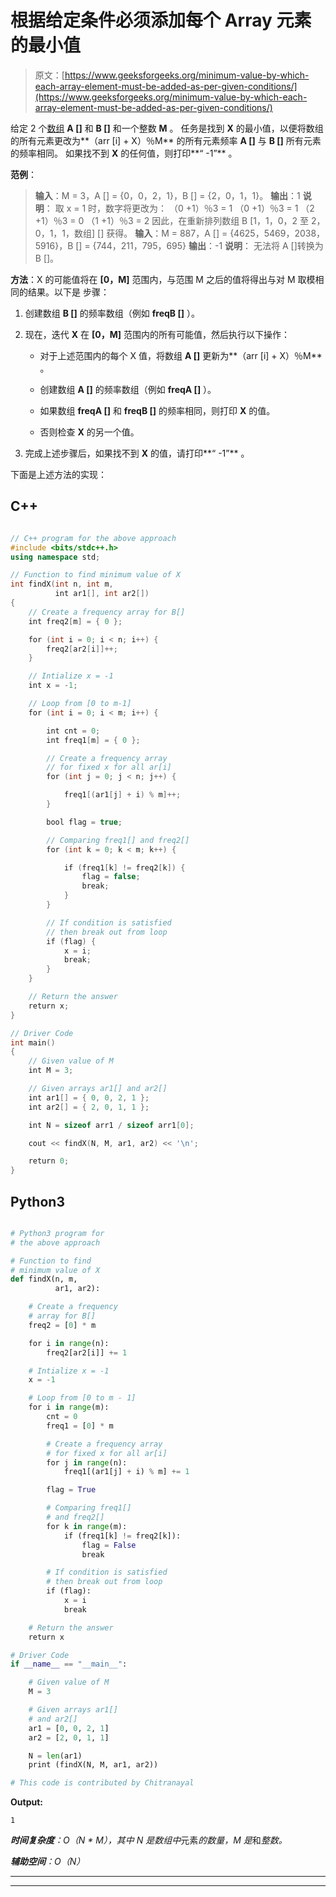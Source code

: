 # 根据给定条件必须添加每个 Array 元素的最小值

> 原文：[https://www.geeksforgeeks.org/minimum-value-by-which-each-array-element-must-be-added-as-per-given-conditions/](https://www.geeksforgeeks.org/minimum-value-by-which-each-array-element-must-be-added-as-per-given-conditions/)

给定 2 个[数组](https://www.geeksforgeeks.org/introduction-to-arrays/) **A []** 和 **B []** 和一个整数 **M** 。 任务是找到 **X** 的最小值，以便将数组的所有元素更改为**（arr [i] + X）％M** 的所有元素频率 **A []** 与 **B []** 所有元素的频率相同。 如果找不到 **X** 的任何值，则打印**“ -1”** 。

**范例**：

> **输入**：M = 3，A [] = {0，0，2，1}，B [] = {2，0，1，1}。
> **输出**：1
> **说明**：
> 取 x = 1 时，数字将更改为：
> （0 +1）％3 = 1
> （0 +1）％3 = 1
> （2 +1）％3 = 0
> （1 +1）％3 = 2
> 因此，在重新排列数组 B [1，1，0，2 至 2，0，1，1，数组] [] 获得。
> **输入**：M = 887，A [] = {4625，5469，2038，5916}，B [] = {744，211，795，695}
> **输出**：-1
> **说明**：
> 无法将 A []转换为 B []。

**方法**：X 的可能值将在 **[0，M]** 范围内，与范围 M 之后的值将得出与对 M 取模相同的结果。以下是 步骤：

1.  创建数组 **B []** 的频率数组（例如 **freqB []** ）。

2.  现在，迭代 **X** 在 **[0，M]** 范围内的所有可能值，然后执行以下操作：

    *   对于上述范围内的每个 X 值，将数组 **A []** 更新为**（arr [i] + X）％M** 。

    *   创建数组 **A []** 的频率数组（例如 **freqA []** ）。

    *   如果数组 **freqA []** 和 **freqB []** 的频率相同，则打印 **X** 的值。

    *   否则检查 **X** 的另一个值。

3.  完成上述步骤后，如果找不到 **X** 的值，请打印**“ -1”** 。

下面是上述方法的实现：

## C++

```cpp

// C++ program for the above approach 
#include <bits/stdc++.h> 
using namespace std; 

// Function to find minimum value of X 
int findX(int n, int m, 
          int ar1[], int ar2[]) 
{ 
    // Create a frequency array for B[] 
    int freq2[m] = { 0 }; 

    for (int i = 0; i < n; i++) { 
        freq2[ar2[i]]++; 
    } 

    // Intialize x = -1 
    int x = -1; 

    // Loop from [0 to m-1] 
    for (int i = 0; i < m; i++) { 

        int cnt = 0; 
        int freq1[m] = { 0 }; 

        // Create a frequency array 
        // for fixed x for all ar[i] 
        for (int j = 0; j < n; j++) { 

            freq1[(ar1[j] + i) % m]++; 
        } 

        bool flag = true; 

        // Comparing freq1[] and freq2[] 
        for (int k = 0; k < m; k++) { 

            if (freq1[k] != freq2[k]) { 
                flag = false; 
                break; 
            } 
        } 

        // If condition is satisfied 
        // then break out from loop 
        if (flag) { 
            x = i; 
            break; 
        } 
    } 

    // Return the answer 
    return x; 
} 

// Driver Code 
int main() 
{ 
    // Given value of M 
    int M = 3; 

    // Given arrays ar1[] and ar2[] 
    int ar1[] = { 0, 0, 2, 1 }; 
    int ar2[] = { 2, 0, 1, 1 }; 

    int N = sizeof arr1 / sizeof arr1[0]; 

    cout << findX(N, M, ar1, ar2) << '\n'; 

    return 0; 
} 

```

## Python3

```py

# Python3 program for  
# the above approach 

# Function to find  
# minimum value of X 
def findX(n, m,  
          ar1, ar2): 

    # Create a frequency  
    # array for B[] 
    freq2 = [0] * m 

    for i in range(n): 
        freq2[ar2[i]] += 1

    # Intialize x = -1 
    x = -1

    # Loop from [0 to m - 1] 
    for i in range(m): 
        cnt = 0
        freq1 = [0] * m 

        # Create a frequency array 
        # for fixed x for all ar[i] 
        for j in range(n): 
            freq1[(ar1[j] + i) % m] += 1

        flag = True

        # Comparing freq1[]  
        # and freq2[] 
        for k in range(m): 
            if (freq1[k] != freq2[k]): 
                flag = False
                break

        # If condition is satisfied 
        # then break out from loop 
        if (flag): 
            x = i 
            break

    # Return the answer 
    return x 

# Driver Code 
if __name__ == "__main__": 

    # Given value of M 
    M = 3

    # Given arrays ar1[]  
    # and ar2[] 
    ar1 = [0, 0, 2, 1] 
    ar2 = [2, 0, 1, 1] 

    N = len(ar1) 
    print (findX(N, M, ar1, ar2)) 

# This code is contributed by Chitranayal

```

**Output:** 

```
1

```

***时间复杂度**：O（N * M），其中 N 是数组中*元素*的数量，M 是*和*整数。*

***辅助空间**：O（N）*



* * *

* * *



